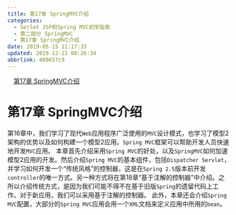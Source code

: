 ```yaml
---
title: 第17章 SpringMVC介绍
categories: 
  - Serlet JSP和Spring MVC初学指南
  - 第二部分 SpringMVC
  - 第17章 SpringMVC介绍
date: 2019-05-15 11:17:33
updated: 2019-12-22 08:26:34
abbrlink: 489657c9
---
```

<div id='my_toc'><a href="/JavaReadingNotes/489657c9/#第17章-SpringMVC介绍" class="header_1">第17章 SpringMVC介绍</a><br></div>
<style>.header_1{margin-left: 1em;}.header_2{margin-left: 2em;}.header_3{margin-left: 3em;}.header_4{margin-left: 4em;}.header_5{margin-left: 5em;}.header_6{margin-left: 6em;}</style>
<!--more-->
<script>if (navigator.platform.search('arm')==-1){document.getElementById('my_toc').style.display = 'none';}var e,p = document.getElementsByTagName('p');while (p.length>0) {e = p[0];e.parentElement.removeChild(e);}</script>

<!--end-->
# 第17章 SpringMVC介绍 #
第16章中，我们学习了现代`Web`应用程序广泛使用的`MVC`设计模式，也学习了模型2架构的优势以及如何构建一个模型2应用。`Spring MVC`框架可以帮助开发人员快速地开发`MVC`应用。
本章首先介绍采用`Spring MVC`的好处，以及`SpringMVC`如何加速模型2应用的开发。然后介绍`Spring MVC`的基本组件，包括`Dispatcher Servlet`，并学习如何开发一个“传统风格”的控制器，这是在`Spring 2.5`版本前开发`controller`的唯一方式。另一种方式将在第18章“基于注解的控制器”中介绍。之所以介绍传统方式，是因为我们可能不得不在基于旧版`Spring`的遗留代码上工作。对于新应用，我们可以采用基于注解的控制器。
此外，本章还会介绍`Spring MVC`配置，大部分的`Spring MVC`应用会用一个`XML`文档来定义应用中所用的`bean`。


